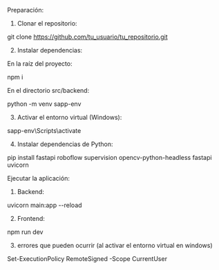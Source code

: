 Preparación:

1. Clonar el repositorio:

git clone https://github.com/tu_usuario/tu_repositorio.git

2. Instalar dependencias:

En la raíz del proyecto:

npm i

En el directorio src/backend:

python -m venv sapp-env

3. Activar el entorno virtual (Windows):

sapp-env\Scripts\activate

4. Instalar dependencias de Python:

pip install fastapi roboflow supervision opencv-python-headless fastapi uvicorn

Ejecutar la aplicación:

1. Backend:

uvicorn main:app --reload

2. Frontend:

npm run dev

3. errores que pueden ocurrir
(al activar el entorno virtual en windows)

Set-ExecutionPolicy RemoteSigned -Scope CurrentUser
